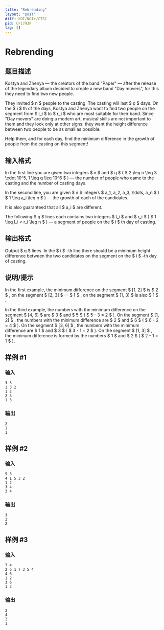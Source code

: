 ```yaml
---
title: "Rebrending"
layout: "post"
diff: NOI/NOI+/CTSC
pid: CF1793F
tag: []
---
```


# Rebrending

## 题目描述

Kostya and Zhenya — the creators of the band "Paper" — after the release of the legendary album decided to create a new band "Day movers", for this they need to find two new people.

They invited $ n $ people to the casting. The casting will last $ q $ days. On the $ i $ th of the days, Kostya and Zhenya want to find two people on the segment from $ l_i $ to $ r_i $ who are most suitable for their band. Since "Day movers" are doing a modern art, musical skills are not important to them and they look only at other signs: they want the height difference between two people to be as small as possible.

Help them, and for each day, find the minimum difference in the growth of people from the casting on this segment!

## 输入格式

In the first line you are given two integers $ n $ and $ q $ ( $ 2 \leq n \leq 3 \cdot 10^5, 1 \leq q \leq 10^6 $ ) — the number of people who came to the casting and the number of casting days.

In the second line, you are given $ n $ integers $ a_1, a_2, a_3, \ldots, a_n $ ( $ 1 \leq a_i \leq n $ ) — the growth of each of the candidates.

It is also guaranteed that all $ a_i $ are different.

The following $ q $ lines each contains two integers $ l_i $ and $ r_i $ ( $ 1 \leq l_i < r_i \leq n $ ) — a segment of people on the $ i $ th day of casting.

## 输出格式

Output $ q $ lines. In the $ i $ -th line there should be a minimum height difference between the two candidates on the segment on the $ i $ -th day of casting.

## 说明/提示

In the first example, the minimum difference on the segment $ [1, 2] $ is $ 2 $ , on the segment $ [2, 3] $ — $ 1 $ , on the segment $ [1, 3] $ is also $ 1 $ .

In the third example, the numbers with the minimum difference on the segment $ [4, 6] $ are $ 3 $ and $ 5 $ ( $ 5 - 3 = 2 $ ). On the segment $ [1, 2] $ , the numbers with the minimum difference are $ 2 $ and $ 6 $ ( $ 6 - 2 = 4 $ ). On the segment $ [3, 6] $ , the numbers with the minimum difference are $ 1 $ and $ 3 $ ( $ 3 - 1 = 2 $ ). On the segment $ [1, 3] $ , the minimum difference is formed by the numbers $ 1 $ and $ 2 $ ( $ 2 - 1 = 1 $ ).

## 样例 #1

### 输入

```
3 3
1 3 2
1 2
2 3
1 3
```

### 输出

```
2
1
1
```

## 样例 #2

### 输入

```
5 3
4 1 5 3 2
1 2
3 4
2 4
```

### 输出

```
3
2
2
```

## 样例 #3

### 输入

```
7 4
2 6 1 7 3 5 4
4 6
1 2
3 6
1 3
```

### 输出

```
2
4
2
1
```

